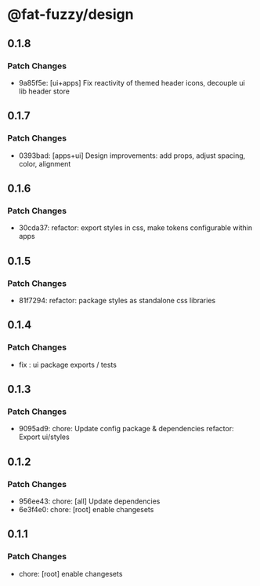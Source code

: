 # @fat-fuzzy/design

## 0.1.8

### Patch Changes

- 9a85f5e: [ui+apps] Fix reactivity of themed header icons, decouple ui lib header store

## 0.1.7

### Patch Changes

- 0393bad: [apps+ui] Design improvements: add props, adjust spacing, color, alignment

## 0.1.6

### Patch Changes

- 30cda37: refactor: export styles in css, make tokens configurable within apps

## 0.1.5

### Patch Changes

- 81f7294: refactor: package styles as standalone css libraries

## 0.1.4

### Patch Changes

- fix : ui package exports / tests

## 0.1.3

### Patch Changes

- 9095ad9: chore: Update config package & dependencies
  refactor: Export ui/styles

## 0.1.2

### Patch Changes

- 956ee43: chore: [all] Update dependencies
- 6e3f4e0: chore: [root] enable changesets

## 0.1.1

### Patch Changes

- chore: [root] enable changesets
